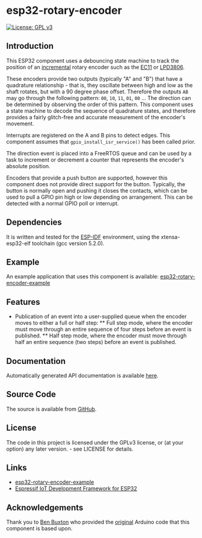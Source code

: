 # esp32-rotary-encoder

[![License: GPL v3](https://img.shields.io/badge/License-GPLv3-blue.svg)](https://www.gnu.org/licenses/gpl-3.0)

## Introduction

This ESP32 component uses a debouncing state machine to track the position of an [incremental](https://en.wikipedia.org/wiki/Rotary_encoder#Incremental) rotary encoder such as the [EC11](https://www.alps.com/prod/info/E/HTML/Encoder/Incremental/EC11/EC11_list.html) or [LPD3806](https://www.codrey.com/electronic-circuits/paupers-rotary-encoder/).

These encoders provide two outputs (typically "A" and "B") that have a quadrature relationship - that is, they oscillate between high and low as the shaft rotates, but with a 90 degree phase offset. Therefore the outputs `AB` may go through the following pattern: `00`, `10`, `11`, `01`, `00` ... The direction can be determined by observing the order of this pattern. This component uses a state machine to decode the sequence of quadrature states, and therefore provides a fairly glitch-free and accurate measurement of the encoder's movement.

Interrupts are registered on the A and B pins to detect edges. This component assumes that `gpio_install_isr_service()` has been called prior.

The direction event is placed into a FreeRTOS queue and can be used by a task to increment or decrement a counter that represents the encoder's absolute position.

Encoders that provide a push button are supported, however this component does not provide direct support for the button. Typically, the button is normally open and pushing it closes the contacts, which can be used to pull a GPIO pin high or low depending on arrangement. This can be detected with a normal GPIO poll or interrupt.

## Dependencies

It is written and tested for the [ESP-IDF](https://github.com/espressif/esp-idf) environment, using the xtensa-esp32-elf toolchain (gcc version 5.2.0).

## Example

An example application that uses this component is available: [esp32-rotary-encoder-example](https://github.com/DavidAntliff/esp32-rotary-encoder-example)

## Features

* Publication of an event into a user-supplied queue when the encoder moves to either a full or half step:
** Full step mode, where the encoder must move through an entire sequence of four steps before an event is published.
** Half step mode, where the encoder must move through half an entire sequence (two steps) before an event is published.

## Documentation

Automatically generated API documentation is available [here](https://davidantliff.github.io/esp32-rotary-encoder/index.html).

## Source Code

The source is available from [GitHub](https://www.github.com/DavidAntliff/esp32-rotary-encoder).

## License

The code in this project is licensed under the GPLv3 license, or (at your option) any later version. - see LICENSE for details.

## Links

 * [esp32-rotary-encoder-example](https://github.com/DavidAntliff/esp32-rotary-encoder-example)
 * [Espressif IoT Development Framework for ESP32](https://github.com/espressif/esp-idf)

## Acknowledgements

Thank you to [Ben Buxton](mailto://bb@cactii.net) who provided the [original](https://github.com/buxtronix/arduino/tree/master/libraries/Rotary) Arduino code that this component is based upon.



